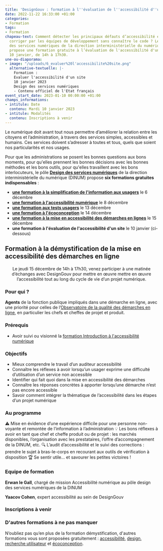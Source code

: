 ```yaml
---
title: 'DesignGouv : formation à l''évaluation de l''accessibilité d''un site'
date: 2022-11-22 16:33:00 +01:00
categories:
- Formation
tags:
- Formation
chapeau-text: Comment détecter les principaux défauts d’accessibilité et les faire
  corriger par les équipes de développement sans connaître le code ? Le pôle Design
  des services numériques de la direction interministérielle du numérique (DINUM)
  propose une formation gratuite à l’évaluation de l'accessibilité d'un site, le mardi
  10 janvier, de 14h à 17h30.
une-ou-diaporama:
- image: "/uploads/6_evaluer%20l'accessibilite%20site.png"
  alternative-textuelle: |-
    Formation :
    Evaluer l'accessibilité d'un site
    10 janvier 2023
    Design des services numériques
    - Contenu officiel de l'Etat français
event_start_date: 2023-01-10 00:00:00 +01:00
champs_informations:
- intitule: Date
  contenu: Mardi 10 janvier 2023
- intitule: Modalités
  contenu: Inscriptions à venir
---
```


Le numérique doit avant tout nous permettre d’améliorer la relation entre les citoyens et l’administration, à travers des services simples, accessibles et humains. Ces services doivent s’adresser à toutes et tous, quels que soient nos particularités et nos usages.

Pour que les administrations se posent les bonnes questions aux bons moments, pour qu'elles prennent les bonnes décisions avec les bonnes méthodes et les bons outils, pour qu'elles travaillent avec les bons interlocuteurs, le pôle [**Design des services numériques**](https://design.numerique.gouv.fr/ "Design des services numériques - Lien externe") de la direction interministérielle du numérique (DINUM) propose **six formations gratuites indispensables** : 
* **[une formation à la simplification de l'information aux usagers](https://www.numerique.gouv.fr/agenda/designgouv-formation-simplification-langage-demarches/)** le 6 décembre
* **[une formation à l'accessibilité numérique](https://www.numerique.gouv.fr/agenda/designgouv-formation-accessibilite-numerique-2022/)** le 8 décembre
* **[une formation aux tests usagers](https://www.numerique.gouv.fr/agenda/designgouv-formation-a-la-pratique-des-tests-usagers/)** le 13 décembre
* **[une formation à l'écoconception](https://www.numerique.gouv.fr/agenda/designgouv-formation-ecoconception-2022/)** le 14 décembre
* **[une formation à la mise en accessibilité des démarches en lignes](https://www.numerique.gouv.fr/agenda/designgouv-formation-accessibilite-demarches-2022/)** le 15 décembre
* **une formation à l'évaluation de l'accessibilité d'un site** le 10 janvier (ci-dessous)

<h2 class="text-center">Formation à la démystification de la mise en accessibilité des démarches en ligne</h2>
<div class="encadre"> <p style="margin-top: 20px; text-align:center;">Le jeudi 15 décembre de 14h à 17h30, venez participer à une matinée d’échanges avec DesignGouv pour mettre en œuvre mettre en œuvre l’accessibilité tout au long du cycle de vie d’un projet numérique.</p> </div>

<h3 class="h2">Pour qui ?</h3>

**Agents** de la fonction publique impliqués dans une démarche en ligne, avec une priorité pour celles de l’[Observatoire de la qualité des démarches en ligne](https://observatoire.numerique.gouv.fr/), en particulier les chefs et cheffes de projet et produit.

<h3 class="h2">Prérequis</h3>

* Avoir suivi ou visionné la [formation Introduction à l'accessibilité numérique](https://design.numerique.gouv.fr/formations/accessibilite/introduction-accessibilite-numerique/)

<h3 class="h2">Objectifs</h3>

* Mieux comprendre le travail d’un auditeur accessibilité
* Connaître les réflexes à avoir lorsqu’un usager exprime une difficulté d’utilisation d’un service non accessible
* Identifier qui fait quoi dans la mise en accessibilité des démarches
* Connaître les réponses concrètes à apporter lorsqu’une démarche n’est pas encore accessible
* Savoir comment intégrer la thématique de l’accessibilité dans les étapes d’un projet numérique

<h3 class="h2">Au programme</h3>

⚠️ Mise en évidence d’une expérience difficile pour une personne non-voyante et remontée de l’information à l’administration
💡 Les bons réflexes à avoir en tant que chef et cheffe produit ou de projet : les marchés disponibles, l’organisation avec les prestataires, l’offre d’accompagnement de la DINUM, etc.
🔍 L’audit d’accessibilité et le suivi des corrections : prendre le sujet à bras-le-corps en recourant aux outils de vérification à disposition
🏆 Se sentir utile… et savourer les petites victoires !

<h3 class="h2">Equipe de formation</h3>

**Erwan le Gall**, chargé de mission Accessibilité numérique au pôle design des services numériques de la DINUM

**Yaacov Cohen**, expert accessibilité au sein de DesignGouv

<h3 class="h2">Inscriptions à venir</h3>

<div class="encadre noir"> <h3>D'autres formations à ne pas manquer</h3> <p>N’oubliez pas qu’en plus de la formation démystification, d'autres formations vous sont proposées gratuitement : <a href="https://design.numerique.gouv.fr/formations/accessibilite/">accessibilité</a>, <a href="https://design.numerique.gouv.fr/formations/design/">design</a>, <a href="https://design.numerique.gouv.fr/formations/recherche-utilisateur/">recherche utilisateur</a> et <a href="https://design.numerique.gouv.fr/formations/ecoconception/">écoconception</a>.</p> </div>